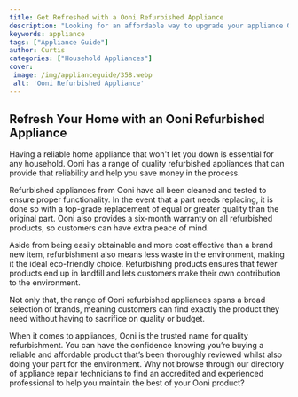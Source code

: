 ```yaml
---
title: Get Refreshed with a Ooni Refurbished Appliance
description: "Looking for an affordable way to upgrade your appliance Get the look of a brand new appliance with a Ooni Refurbished Appliance Find out why these offers are an amazing value and how they can help refresh your home"
keywords: appliance
tags: ["Appliance Guide"]
author: Curtis
categories: ["Household Appliances"]
cover: 
 image: /img/applianceguide/358.webp
 alt: 'Ooni Refurbished Appliance'
---
```

## Refresh Your Home with an Ooni Refurbished Appliance

Having a reliable home appliance that won't let you down is essential for any household. Ooni has a range of quality refurbished appliances that can provide that reliability and help you save money in the process. 

Refurbished appliances from Ooni have all been cleaned and tested to ensure proper functionality. In the event that a part needs replacing, it is done so with a top-grade replacement of equal or greater quality than the original part. Ooni also provides a six-month warranty on all refurbished products, so customers can have extra peace of mind.

Aside from being easily obtainable and more cost effective than a brand new item, refurbishment also means less waste in the environment, making it the ideal eco-friendly choice. Refurbishing products ensures that fewer products end up in landfill and lets customers make their own contribution to the environment.

Not only that, the range of Ooni refurbished appliances spans a broad selection of brands, meaning customers can find exactly the product they need without having to sacrifice on quality or budget. 

When it comes to appliances, Ooni is the trusted name for quality refurbishment. You can have the confidence knowing you’re buying a reliable and affordable product that’s been thoroughly reviewed whilst also doing your part for the environment. Why not browse through our directory of appliance repair technicians to find an accredited and experienced professional to help you maintain the best of your Ooni product?
